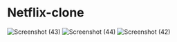 # Netflix-clone

![Screenshot (43)](https://github.com/user-attachments/assets/0759fe04-657c-42c6-8e9f-4610b2fe336d)
![Screenshot (44)](https://github.com/user-attachments/assets/daf6c642-666e-47c8-8d94-7adba3e26767)
![Screenshot (42)](https://github.com/user-attachments/assets/4d1aaa98-dd63-47d1-9c8d-60a947f4b102)

